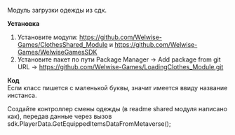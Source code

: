 Модуль загрузки одежды из сдк.

<b>Установка</b>
1. Установите модули: https://github.com/Welwise-Games/ClothesShared_Module и https://github.com/Welwise-Games/WelwiseGamesSDK
2. Установите пакет по пути Package Manager -> Add package from git URL -> https://github.com/Welwise-Games/LoadingClothes_Module.git

<b>Код</b><br>
Если класс пишется с маленькой буквы, значит имеется ввиду название инстанса. 

Создайте контроллер смены одежды (в readme shared модуля написано как), передав данные через вызов sdk.PlayerData.GetEquippedItemsDataFromMetaverse();
